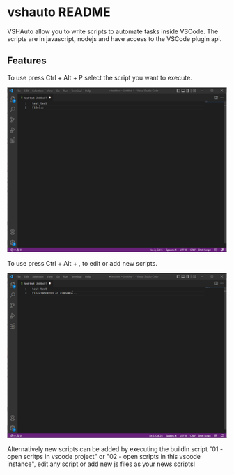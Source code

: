 # vshauto README

VSHAuto allow you to write scripts to automate tasks inside VSCode. The scripts are in javascript, nodejs and have access to the VSCode plugin api.

## Features

To use press Ctrl + Alt + P select the script you want to execute.

![Demo](https://github.com/helliu/vshauto/blob/main/img/showScripts.gif?raw=true)

To use press Ctrl + Alt + , to edit or add new scripts.

![Demo](https://github.com/helliu/vshauto/blob/main/img/editScripts.gif?raw=true)

Alternatively new scripts can be added by executing the buildin script "01 - open scritps in vscode project" or "02 - open scripts in this vscode instance", edit any script or add new js files as your news scripts!
